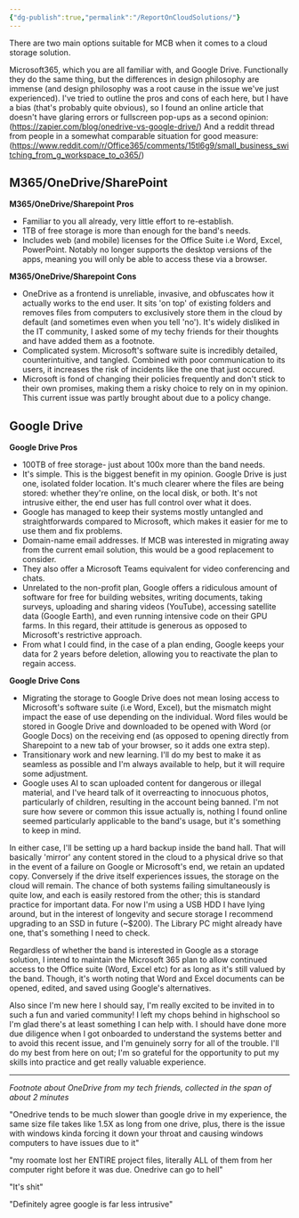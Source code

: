 ```yaml
---
{"dg-publish":true,"permalink":"/ReportOnCloudSolutions/"}
---
```


There are two main options suitable for MCB when it comes to a cloud storage solution.

Microsoft365, which you are all familiar with, and Google Drive. Functionally they do the same thing, but the differences in design philosophy are immense (and design philosophy was a root cause in the issue we've just experienced). I've tried to outline the pros and cons of each here, but I have a bias (that's probably quite obvious), so I found an online article that doesn't have glaring errors or fullscreen pop-ups as a second opinion:
(https://zapier.com/blog/onedrive-vs-google-drive/)
And a reddit thread from people in a somewhat comparable situation for good measure:
(https://www.reddit.com/r/Office365/comments/15tl6g9/small_business_switching_from_g_workspace_to_o365/)

## M365/OneDrive/SharePoint

**M365/OneDrive/Sharepoint Pros**
- Familiar to you all already, very little effort to re-establish.
- 1TB of free storage is more than enough for the band's needs.
- Includes web (and mobile) licenses for the Office Suite i.e Word, Excel, PowerPoint. Notably no longer supports the desktop versions of the apps, meaning you will only be able to access these via a browser.

**M365/OneDrive/Sharepoint Cons**
- OneDrive as a frontend is unreliable, invasive, and obfuscates how it actually works to the end user. It sits 'on top' of existing folders and removes files from computers to exclusively store them in the cloud by default (and sometimes even when you tell 'no'). It's widely disliked in the IT community, I asked some of my techy friends for their thoughts and have added them as a footnote.
- Complicated system. Microsoft's software suite is incredibly detailed, counterintuitive, and tangled. Combined with poor communication to its users, it increases the risk of incidents like the one that just occured.
- Microsoft is fond of changing their policies frequently and don't stick to their own promises, making them a risky choice to rely on in my opinion. This current issue was partly brought about due to a policy change.

## Google Drive

**Google Drive Pros**
- 100TB of free storage- just about 100x more than the band needs.
- It's simple. This is the biggest benefit in my opinion. Google Drive is just one, isolated folder location. It's much clearer where the files are being stored: whether they're online, on the local disk, or both. It's not intrusive either, the end user has full control over what it does.
- Google has managed to keep their systems mostly untangled and straightforwards compared to Microsoft, which makes it easier for me to use them and fix problems.
- Domain-name email addresses. If MCB was interested in migrating away from the current email solution, this would be a good replacement to consider.
- They also offer a Microsoft Teams equivalent for video conferencing and chats.
- Unrelated to the non-profit plan, Google offers a ridiculous amount of software for free for building websites, writing documents, taking surveys, uploading and sharing videos (YouTube), accessing satellite data (Google Earth), and even running intensive code on their GPU farms. In this regard, their attitude is generous as opposed to Microsoft's restrictive approach.
- From what I could find, in the case of a plan ending, Google keeps your data for 2 years before deletion, allowing you to reactivate the plan to regain access.

**Google Drive Cons**
- Migrating the storage to Google Drive does not mean losing access to Microsoft's software suite (i.e Word, Excel), but the mismatch might impact the ease of use depending on the individual. Word files would be stored in Google Drive and downloaded to be opened with Word (or Google Docs) on the receiving end (as opposed to opening directly from Sharepoint to a new tab of your browser, so it adds one extra step).
- Transitionary work and new learning. I'll do my best to make it as seamless as possible and I'm always available to help, but it will require some adjustment.
- Google uses AI to scan uploaded content for dangerous or illegal material, and I've heard talk of it overreacting to innocuous photos, particularly of children, resulting in the account being banned. I'm not sure how severe or common this issue actually is, nothing I found online seemed particularly applicable to the band's usage, but it's something to keep in mind.

In either case, I'll be setting up a hard backup inside the band hall. That will basically 'mirror' any content stored in the cloud to a physical drive so that in the event of a failure on Google or Microsoft's end, we retain an updated copy. Conversely if the drive itself experiences issues, the storage on the cloud will remain. The chance of both systems failing simultaneously is quite low, and each is easily restored from the other; this is standard practice for important data. For now I'm using a USB HDD I have lying around, but in the interest of longevity and secure storage I recommend upgrading to an SSD in future (~$200). The Library PC might already have one, that's something I need to check. 

Regardless of whether the band is interested in Google as a storage solution, I intend to maintain the Microsoft 365 plan to allow continued access to the Office suite (Word, Excel etc) for as long as it's still valued by the band. Though, it's worth noting that Word and Excel documents can be opened, edited, and saved using Google's alternatives.

Also since I'm new here I should say, I'm really excited to be invited in to such a fun and varied community! I left my chops behind in highschool so I'm glad there's at least something I can help with. I should have done more due diligence when I got onboarded to understand the systems better and to avoid this recent issue, and I'm genuinely sorry for all of the trouble. I'll do my best from here on out; I'm so grateful for the opportunity to put my skills into practice and get really valuable experience.

---

*Footnote about OneDrive from my tech friends, collected in the span of about 2 minutes*

"Onedrive tends to be much slower than google drive in my experience, the same size file takes like 1.5X as long from one drive, plus, there is the issue with windows kinda forcing it down your throat and causing windows computers to have issues due to it"

"my roomate lost her ENTIRE project files, literally ALL of them from her computer right before it was due. Onedrive can go to hell"

"It's shit"

"Definitely agree google is far less intrusive"